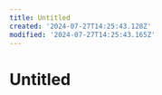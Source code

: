 ```yaml
---
title: Untitled
created: '2024-07-27T14:25:43.128Z'
modified: '2024-07-27T14:25:43.165Z'
---
```


# Untitled
